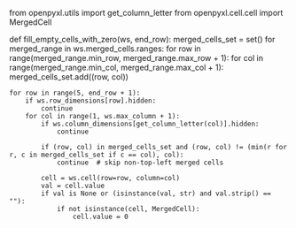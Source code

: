 from openpyxl.utils import get_column_letter
from openpyxl.cell.cell import MergedCell

def fill_empty_cells_with_zero(ws, end_row):
    merged_cells_set = set()
    for merged_range in ws.merged_cells.ranges:
        for row in range(merged_range.min_row, merged_range.max_row + 1):
            for col in range(merged_range.min_col, merged_range.max_col + 1):
                merged_cells_set.add((row, col))

    for row in range(5, end_row + 1):
        if ws.row_dimensions[row].hidden:
            continue
        for col in range(1, ws.max_column + 1):
            if ws.column_dimensions[get_column_letter(col)].hidden:
                continue

            if (row, col) in merged_cells_set and (row, col) != (min(r for r, c in merged_cells_set if c == col), col):
                continue  # skip non-top-left merged cells

            cell = ws.cell(row=row, column=col)
            val = cell.value
            if val is None or (isinstance(val, str) and val.strip() == ""):
                if not isinstance(cell, MergedCell):
                    cell.value = 0

